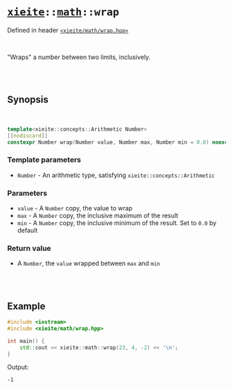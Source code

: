 # [`xieite`](../../README.md)`::`[`math`](../../docs/math.md)`::wrap`
Defined in header [`<xieite/math/wrap.hpp>`](../../include/xieite/math/wrap.hpp)

<br/>

"Wraps" a number between two limits, inclusively.

<br/><br/>

## Synopsis

<br/>

```cpp
template<xieite::concepts::Arithmetic Number>
[[nodiscard]]
constexpr Number wrap(Number value, Number max, Number min = 0.0) noexcept;
```
### Template parameters
- `Number` - An arithmetic type, satisfying `xieite::concepts::Arithmetic`
### Parameters
- `value` - A `Number` copy, the value to wrap
- `max` - A `Number` copy, the inclusive maximum of the result
- `min` - A `Number` copy, the inclusive minimum of the result. Set to `0.0` by default
### Return value
- A `Number`, the `value` wrapped between `max` and `min`

<br/><br/>

## Example
```cpp
#include <iostream>
#include <xieite/math/wrap.hpp>

int main() {
	std::cout << xieite::math::wrap(23, 4, -2) << '\n';
}
```
Output:
```
-1
```
